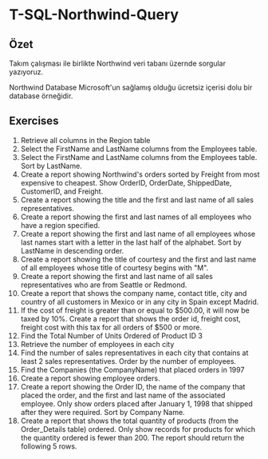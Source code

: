 # T-SQL-Northwind-Query

## Özet 

Takım çalışması ile birlikte Northwind veri tabanı üzernde sorgular yazıyoruz.

Northwind Database Microsoft'un sağlamış olduğu ücretsiz içerisi dolu bir database örneğidir.

## Exercises

1. Retrieve all columns in the Region table
2. Select the FirstName and LastName columns from the Employees table.
3. Select the FirstName and LastName columns from the Employees table.
Sort by LastName.
4. Create a report showing Northwind's orders sorted by Freight from most expensive to
cheapest. Show OrderID, OrderDate, ShippedDate, CustomerID, and Freight.
5. Create a report showing the title and the first and last name of all sales representatives.
6. Create a report showing the first and last names of all employees who have a region
specified.
7. Create a report showing the first and last name of all employees whose last names start
with a letter in the last half of the alphabet.
Sort by LastName in descending order.
8. Create a report showing the title of courtesy and the first and last name of all employees
whose title of courtesy begins with "M".
9. Create a report showing the first and last name of all sales representatives who are from
Seattle or Redmond.
10. Create a report that shows the company name, contact title, city and country of all
customers in Mexico or in any city in Spain except Madrid.
11. If the cost of freight is greater than or equal to $500.00, it will now be taxed by 10%.
Create a report that shows the order id, freight cost, freight cost with this tax for all orders of
$500 or more.
12. Find the Total Number of Units Ordered of Product ID 3
13. Retrieve the number of employees in each city
14. Find the number of sales representatives in each city that contains at least 2 sales
representatives. Order by the number of employees.
15. Find the Companies (the CompanyName) that placed orders in 1997
16. Create a report showing employee orders.
17. Create a report showing the Order ID, the name of the company that placed the order,
and the first and last name of the associated employee.
Only show orders placed after January 1, 1998 that shipped after they were required.
Sort by Company Name.
18. Create a report that shows the total quantity of products (from the Order_Details table)
ordered. Only show records for products for which the quantity ordered is fewer than 200.
The report should return the following 5 rows.
